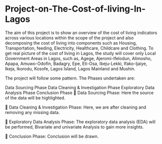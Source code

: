 # Project-on-The-Cost-of-living-In-Lagos

The aim of this project is to show an overview of the cost of living indicators across various locations within the scope of the project and also decomposing the cost of living into components such as Housing, Transportation, feeding, Electricity, Healthcare, Childcare and Clothing.
To get real picture of the cost of living in Lagos, the study will cover only Local Government Areas in Lagos, such as, Agege, Ajeromi-Ifelodun, Alimosho, Apapa, Amuwo-Odofin, Badagry, Epe, Eti-Osa, Ibeju-Lekki, Ifako-Ijaiye, Ikeja, Ikorodu, Kosofe, Lagos Island, Lagos Mainland and Mushin.

The project will follow some pattern. The Phases undertaken are:

Data Sourcing Phase
Data Cleaning & Investigation Phase
Exploratory Data Analysis Phase
Conclusion Phase
 Data Sourcing Phase: Here the source of the data will be highlighted.

 Data Cleaning & Investigation Phase: Here, we are after cleaning and removing any missing data.

 Exploratory Data Analysis Phase: The exploratory data analysis (EDA) will be performed, Bivariate and univariate Analysis to gain more insights.

 Conclusion Phase: Conclusion will be drawn.
